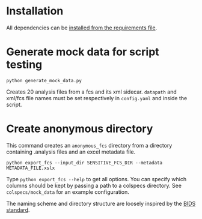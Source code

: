 # Installation
All dependencies can be [installed from the requirements file](https://pip.pypa.io/en/stable/getting-started/#install-multiple-packages-using-a-requirements-file).

# Generate mock data for script testing

```python generate_mock_data.py```

Creates 20 analysis files from a fcs and its xml sidecar. `datapath` and xml/fcs file names must be set respectively in `config.yaml` and inside the script.

# Create anonymous directory
This command creates an `anonymous_fcs` directory from a directory containing .analysis files and an excel metadata file.

```python export_fcs --input_dir SENSITIVE_FCS_DIR --metadata METADATA_FILE.xslx```

Type `python export_fcs --help` to get all options. You can specify which columns should be kept by passing a path to a colspecs directory.
See `colspecs/mock_data` for an example configuration.

The naming scheme and directory structure are loosely inspired by the [BIDS standard](https://bids-specification.readthedocs.io/en/stable/index.html).